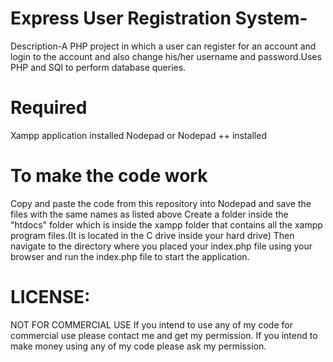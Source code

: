 # Express User Registration System-

Description-A PHP project in which a user can register for an account and login to the account and also change his/her username and password.Uses PHP and SQl to perform database queries.

# Required

Xampp application installed 
Nodepad or Nodepad ++ installed

# To make the code work
Copy and paste the code from this repository into Nodepad and save the files with the same names as listed above
Create a folder inside the "htdocs" folder which is inside the xampp folder that contains all the xampp program files.(It is located in the C drive inside your hard drive)
Then navigate to the directory where you placed your index.php file using your browser and run the index.php file to start the application.

# LICENSE:
NOT FOR COMMERCIAL USE If you intend to use any of my code for commercial use please contact me and get my permission. If you intend to make money using any of my code please ask my permission.
